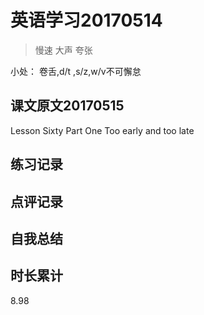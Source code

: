 # 英语学习20170514

> 慢速 大声 夸张

小处： 卷舌,d/t ,s/z,w/v不可懈怠

## 课文原文20170515

Lesson Sixty  Part One  Too early and too late



## 练习记录

## 点评记录
  

## 自我总结

## 时长累计
8.98
